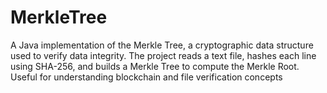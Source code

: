 # MerkleTree
A Java implementation of the Merkle Tree, a cryptographic data structure used to verify data integrity. The project reads a text file, hashes each line using SHA-256, and builds a Merkle Tree to compute the Merkle Root. Useful for understanding blockchain and file verification concepts
